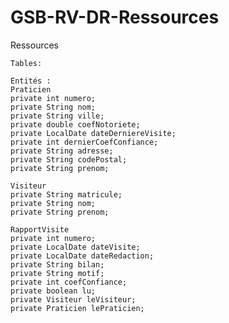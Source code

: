 # GSB-RV-DR-Ressources
Ressources
    
    Tables: 
    
    Entités : 
    Praticien
    private int numero;
    private String nom;
    private String ville;
    private double coefNotoriete;
    private LocalDate dateDerniereVisite;
    private int dernierCoefConfiance;
    private String adresse;
    private String codePostal;
    private String prenom;
    
    Visiteur
    private String matricule;
    private String nom;
    private String prenom;
    
    RapportVisite
    private int numero;
    private LocalDate dateVisite;
    private LocalDate dateRedaction;
    private String bilan;
    private String motif;
    private int coefConfiance;
    private boolean lu;
    private Visiteur leVisiteur;
    private Praticien lePraticien;
